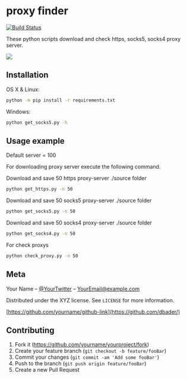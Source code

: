 # proxy finder

[![Build Status][travis-image]][travis-url]

These python scripts download and check https, socks5, socks4 proxy server.

![](header.png)

## Installation

OS X & Linux:

```bash
python -m pip install -r requirements.txt
```

Windows:

```bash
python get_socks5.py -h
```

## Usage example
Default server = 100

For downloading proxy server execute the following command.


Download and save 50 https proxy-server ./source folder 
```bash
python get_https.py -n 50
```

Download and save 50 socks5 proxy-server ./source folder 
```bash
python get_socks5.py -n 50
```

Download and save 50 socks4 proxy-server ./source folder 
```bash
python get_socks4.py -n 50
```

For check proxys

```bash
python check_proxy.py -n 50
```


## Meta

Your Name – [@YourTwitter](https://twitter.com/dbader_org) – YourEmail@example.com

Distributed under the XYZ license. See ``LICENSE`` for more information.

[https://github.com/yourname/github-link](https://github.com/dbader/)

## Contributing

1. Fork it (<https://github.com/yourname/yourproject/fork>)
2. Create your feature branch (`git checkout -b feature/fooBar`)
3. Commit your changes (`git commit -am 'Add some fooBar'`)
4. Push to the branch (`git push origin feature/fooBar`)
5. Create a new Pull Request

<!-- Markdown link & img dfn's -->
[npm-image]: https://img.shields.io/npm/v/datadog-metrics.svg?style=flat-square
[npm-url]: https://npmjs.org/package/datadog-metrics
[npm-downloads]: https://img.shields.io/npm/dm/datadog-metrics.svg?style=flat-square
[travis-image]: https://img.shields.io/travis/dbader/node-datadog-metrics/master.svg?style=flat-square
[travis-url]: https://travis-ci.org/dbader/node-datadog-metrics
[wiki]: https://github.com/yourname/yourproject/wiki
